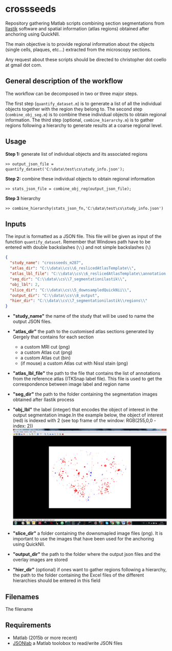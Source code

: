 # crossseeds
Repository gathering Matlab scripts combining section segmentations from [Ilastik](www.ilastik.org) software and spatial information (atlas regions) obtained after anchoring using QuickNII.

The main objective is to provide regional information about the objects (single cells, plaques, etc...) extracted from the microscopy sections.

Any request about these scripts should be directed to christopher dot coello at gmail dot com.

## General description of the workflow
The workflow can be decomposed in two or three major steps.

The first step (`quantify_dataset.m`) is to generate a list of all the individual objects together with the region they belong to. The second step (`combine_obj_seg.m`) is to combine these individual objects to obtain regional information. The third step (optional, `combine_hierarchy.m`) is to gather regions following a hierarchy to generate results at a coarse regional level.

## Usage
**Step 1:** generate list of individual objects and its associated regions
```matlabsession
>> output_json_file = quantify_dataset('C:\data\test\cs\study_info.json');
```
**Step 2:** combine these individual objects to obtain regional information
```matlabsession
>> stats_json_file = combine_obj_reg(output_json_file);
```
**Step 3** hierarchy
```matlabsession
>> combine_hierarchy(stats_json_fn,'C:\data\test\cs\study_info.json')
```


## Inputs
The input is formatted as a JSON file. This file will be given as input of the function `quantify_dataset`. Remember that Windows path have to be entered with double backslashes (`\\`) and not simple backslashes (`\`)

```json
{
  "study_name": "crossseeds_m287",
  "atlas_dir": "C:\\data\\cs\\6_reslicedAtlasTemplate\\",
  "atlas_lbl_file": "C:\\data\\cs\\6_reslicedAtlasTemplate\\annotation.label",
  "seg_dir": "C:\\data\\cs\\7_segmentationilastik\\",
  "obj_lbl": 2,
  "slice_dir": "C:\\data\\cs\\5_downsampledQuickNii\\",
  "output_dir": "C:\\data\\cs\\8_output",
  "hier_dir": "C:\\data\\cs\\7_segmentationilastik\\regions\\"
}
```

* **"study_name"** the name of the study that will be used to name the output JSON files.

* **"atlas_dir"** the path to the customised atlas sections generated by Gergely that contains for each section
  * a custom MRI cut (png)
  * a custom Atlas cut (png)
  * a custom Atlas cut (bin)
  * (if mouse) a custom Atlas cut with Nissl stain (png)

* **"atlas_lbl_file"** the path to the file that contains the list of annotations from the reference atlas (ITKSnap label file). This file is used to get the correspondence between image label and region name
* **"seg_dir"** the path to the folder containing the segmentation images obtained after Ilastik process
* **"obj_lbl"** the label (integer) that encodes the object of interest in the output segmentation image.In the example below, the object of interest (red) is indexed with 2 (see top frame of the window: RGB(255,0,0 - index: 2))
![example](images/obj_lbl_ss.png)

* **"slice_dir"**  a folder containing the downsmapled image files (png). It is important to use the images that have been used for the anchoring using QuickNII.
* **"output_dir"** the path to the folder where the output json files and the overlay images are stored

* **"hier_dir"** (optional) if ones want to gather regions following a hierarchy, the path to the folder containing the Excel files of the different hierarchies should be entered in this field

## Filenames
The filename

## Requirements
* Matlab (2015b or more recent)
* [JSONlab](se.mathworks.com/matlabcentral/fileexchange/33381-jsonlab--a-toolbox-to-encode-decode-json-files "Exist also as Matlab App") a Matlab toolobox to read/write JSON files
